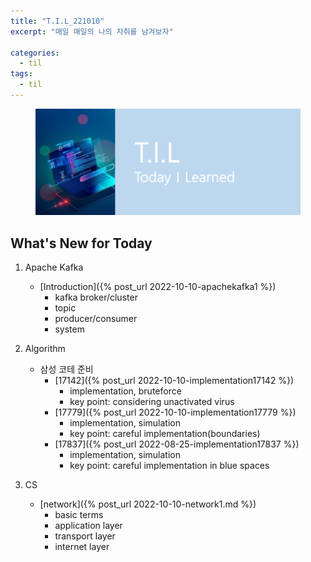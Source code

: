 ```yaml
---
title: "T.I.L_221010"
excerpt: "매일 매일의 나의 자취를 남겨보자"

categories:
  - til
tags:
  - til
---
```

<figure>
    <img src="/assets/images/til_image.png">
</figure>

## What's New for Today   
1. Apache Kafka
    - [Introduction]({% post_url 2022-10-10-apachekafka1 %})
        - kafka broker/cluster
        - topic
        - producer/consumer
        - system

2. Algorithm     
    - 삼성 코테 준비
        - [17142]({% post_url 2022-10-10-implementation17142 %}) 
            - implementation, bruteforce
            - key point: considering unactivated virus 
        - [17779]({% post_url 2022-10-10-implementation17779 %}) 
            - implementation, simulation
            - key point: careful implementation(boundaries)
        - [17837]({% post_url 2022-08-25-implementation17837 %})
            - implementation, simulation
            - key point: careful implementation in blue spaces
3. CS
    - [network]({% post_url 2022-10-10-network1.md %})    
        - basic terms
        - application layer
        - transport layer
        - internet layer



  




